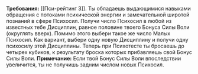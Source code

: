 **Требования:** [[Пси-рейтинг 3]].
Ты обладаешь выдающимися навыками обращения с потоками психической энергии и замечательной широтой познаний в сфере Психосил. Получи число Психосил в любой из известных тебе Дисциплин, равное половине твоего Бонуса Силы Воли (округлять вверх). Помимо этого выбери такое же число Малых Психосил. Как вариант, выбери одну новую Дисциплину и получи одну психосилу этой Дисциплины. Теперь при Психотесте ты бросаешь до четырех кубиков, к результату броска которых прибавляешь свой Бонус Силы Воли.
**Примечание:** Если твой Бонус Силы Воли впоследствии увеличится, ты не получишь задним числом новых Психосил.